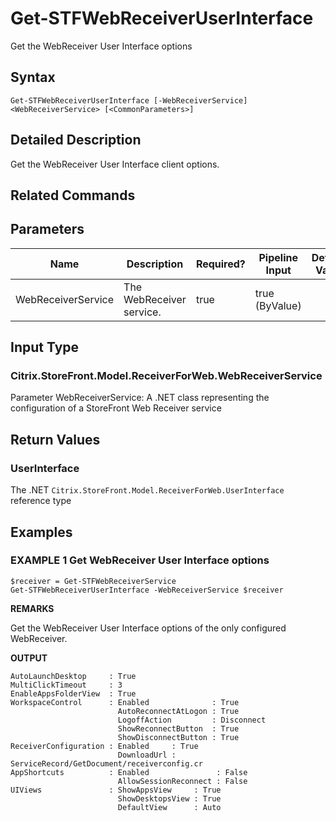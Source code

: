 ﻿# Get-STFWebReceiverUserInterface

Get the WebReceiver User Interface options

## Syntax

```
Get-STFWebReceiverUserInterface [-WebReceiverService] <WebReceiverService> [<CommonParameters>]
```

## Detailed Description

Get the WebReceiver User Interface client options.

## Related Commands


## Parameters

| Name   | Description | Required? | Pipeline Input | Default Value |
| --- | --- | --- | --- | --- |
|WebReceiverService|The WebReceiver service.|true|true (ByValue)| |

## Input Type

### Citrix.StoreFront.Model.ReceiverForWeb.WebReceiverService

Parameter WebReceiverService: A .NET class representing the configuration of a StoreFront Web Receiver service

## Return Values

### UserInterface

The .NET `Citrix.StoreFront.Model.ReceiverForWeb.UserInterface` reference type

## Examples

### EXAMPLE 1 Get WebReceiver User Interface options

```
$receiver = Get-STFWebReceiverService
Get-STFWebReceiverUserInterface -WebReceiverService $receiver
```

**REMARKS**

Get the WebReceiver User Interface options of the only configured WebReceiver.

**OUTPUT**

```
AutoLaunchDesktop     : True
MultiClickTimeout     : 3
EnableAppsFolderView  : True
WorkspaceControl      : Enabled              : True
                        AutoReconnectAtLogon : True
                        LogoffAction         : Disconnect
                        ShowReconnectButton  : True
                        ShowDisconnectButton : True
ReceiverConfiguration : Enabled     : True
                        DownloadUrl : 
ServiceRecord/GetDocument/receiverconfig.cr
AppShortcuts          : Enabled               : False
                        AllowSessionReconnect : False
UIViews               : ShowAppsView     : True
                        ShowDesktopsView : True
                        DefaultView      : Auto
```
